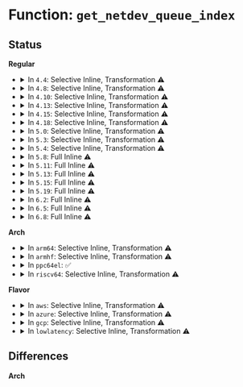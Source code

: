 # Function: <code>get_netdev_queue_index</code>

## Status
<b>Regular</b>
<ul>
<li>
<details>
<summary>In <code>4.4</code>: Selective Inline, Transformation ⚠️</summary>

**Collision:** Unique Static

**Inline:** Selective

**Transformation:** True

**Instances:**

```
In net/core/net-sysfs.c (ffffffff817362c0)
Location: net/core/net-sysfs.c:1006
Inline: True
Inline callers:
  - net/core/net-sysfs.c:store_xps_map
  - net/core/net-sysfs.c:show_xps_map
  - net/core/net-sysfs.c:set_tx_maxrate
Direct callers:
  - net/core/net-sysfs.c:store_xps_map
  - net/core/net-sysfs.c:show_xps_map
  - net/core/net-sysfs.c:set_tx_maxrate
```
**Symbols:**

```
ffffffff817362c0-ffffffff817362cb: get_netdev_queue_index.part.7 (STB_LOCAL)
```
</details>
</li>
<li>
<details>
<summary>In <code>4.8</code>: Selective Inline, Transformation ⚠️</summary>

**Collision:** Unique Static

**Inline:** Selective

**Transformation:** True

**Instances:**

```
In net/core/net-sysfs.c (ffffffff817a24bd)
Location: net/core/net-sysfs.c:1025
Inline: True
Inline callers:
  - net/core/net-sysfs.c:store_xps_map
  - net/core/net-sysfs.c:show_xps_map
  - net/core/net-sysfs.c:set_tx_maxrate
Direct callers:
  - net/core/net-sysfs.c:store_xps_map
  - net/core/net-sysfs.c:show_xps_map
  - net/core/net-sysfs.c:set_tx_maxrate
```
**Symbols:**

```
ffffffff817a2470-ffffffff817a247b: get_netdev_queue_index.part.5 (STB_LOCAL)
```
</details>
</li>
<li>
<details>
<summary>In <code>4.10</code>: Selective Inline, Transformation ⚠️</summary>

**Collision:** Unique Static

**Inline:** Selective

**Transformation:** True

**Instances:**

```
In net/core/net-sysfs.c (ffffffff817d0df7)
Location: net/core/net-sysfs.c:1027
Inline: True
Inline callers:
  - net/core/net-sysfs.c:store_xps_map
  - net/core/net-sysfs.c:show_xps_map
  - net/core/net-sysfs.c:set_tx_maxrate
  - net/core/net-sysfs.c:show_traffic_class
Direct callers:
  - net/core/net-sysfs.c:store_xps_map
  - net/core/net-sysfs.c:show_xps_map
  - net/core/net-sysfs.c:set_tx_maxrate
  - net/core/net-sysfs.c:show_traffic_class
```
**Symbols:**

```
ffffffff817d0d90-ffffffff817d0d9b: get_netdev_queue_index.part.3 (STB_LOCAL)
```
</details>
</li>
<li>
<details>
<summary>In <code>4.13</code>: Selective Inline, Transformation ⚠️</summary>

**Collision:** Unique Static

**Inline:** Selective

**Transformation:** True

**Instances:**

```
In net/core/net-sysfs.c (ffffffff817effc7)
Location: net/core/net-sysfs.c:1032
Inline: True
Inline callers:
  - net/core/net-sysfs.c:store_xps_map
  - net/core/net-sysfs.c:show_xps_map
  - net/core/net-sysfs.c:set_tx_maxrate
  - net/core/net-sysfs.c:show_traffic_class
Direct callers:
  - net/core/net-sysfs.c:store_xps_map
  - net/core/net-sysfs.c:show_xps_map
  - net/core/net-sysfs.c:set_tx_maxrate
  - net/core/net-sysfs.c:show_traffic_class
```
**Symbols:**

```
ffffffff817eff60-ffffffff817eff6b: get_netdev_queue_index.part.2 (STB_LOCAL)
```
</details>
</li>
<li>
<details>
<summary>In <code>4.15</code>: Selective Inline, Transformation ⚠️</summary>

**Collision:** Unique Static

**Inline:** Selective

**Transformation:** True

**Instances:**

```
In net/core/net-sysfs.c (ffffffff8186b5e7)
Location: net/core/net-sysfs.c:1035
Inline: True
Inline callers:
  - net/core/net-sysfs.c:xps_cpus_store
  - net/core/net-sysfs.c:xps_cpus_show
  - net/core/net-sysfs.c:tx_maxrate_store
  - net/core/net-sysfs.c:traffic_class_show
Direct callers:
  - net/core/net-sysfs.c:xps_cpus_store
  - net/core/net-sysfs.c:xps_cpus_show
  - net/core/net-sysfs.c:tx_maxrate_store
  - net/core/net-sysfs.c:traffic_class_show
```
**Symbols:**

```
ffffffff8186b580-ffffffff8186b58b: get_netdev_queue_index.part.2 (STB_LOCAL)
```
</details>
</li>
<li>
<details>
<summary>In <code>4.18</code>: Selective Inline, Transformation ⚠️</summary>

**Collision:** Unique Static

**Inline:** Selective

**Transformation:** True

**Instances:**

```
In net/core/net-sysfs.c (ffffffff818bbd57)
Location: net/core/net-sysfs.c:1044
Inline: True
Inline callers:
  - net/core/net-sysfs.c:xps_cpus_store
  - net/core/net-sysfs.c:xps_cpus_show
  - net/core/net-sysfs.c:tx_maxrate_store
  - net/core/net-sysfs.c:traffic_class_show
Direct callers:
  - net/core/net-sysfs.c:xps_cpus_store
  - net/core/net-sysfs.c:xps_cpus_show
  - net/core/net-sysfs.c:tx_maxrate_store
  - net/core/net-sysfs.c:traffic_class_show
```
**Symbols:**

```
ffffffff818bbcf0-ffffffff818bbcfb: get_netdev_queue_index.part.5 (STB_LOCAL)
```
</details>
</li>
<li>
<details>
<summary>In <code>5.0</code>: Selective Inline, Transformation ⚠️</summary>

**Collision:** Unique Static

**Inline:** Selective

**Transformation:** True

**Instances:**

```
In net/core/net-sysfs.c (ffffffff818e4526)
Location: net/core/net-sysfs.c:1046
Inline: True
Inline callers:
  - net/core/net-sysfs.c:xps_rxqs_store
  - net/core/net-sysfs.c:xps_rxqs_show
  - net/core/net-sysfs.c:xps_cpus_store
  - net/core/net-sysfs.c:xps_cpus_show
  - net/core/net-sysfs.c:tx_maxrate_store
  - net/core/net-sysfs.c:traffic_class_show
Direct callers:
  - net/core/net-sysfs.c:xps_rxqs_store
  - net/core/net-sysfs.c:xps_rxqs_show
  - net/core/net-sysfs.c:xps_cpus_store
  - net/core/net-sysfs.c:xps_cpus_show
  - net/core/net-sysfs.c:tx_maxrate_store
  - net/core/net-sysfs.c:traffic_class_show
```
**Symbols:**

```
ffffffff818e2ff0-ffffffff818e2ffb: get_netdev_queue_index.part.9 (STB_LOCAL)
```
</details>
</li>
<li>
<details>
<summary>In <code>5.3</code>: Selective Inline, Transformation ⚠️</summary>

**Collision:** Unique Static

**Inline:** Selective

**Transformation:** True

**Instances:**

```
In net/core/net-sysfs.c (ffffffff81932798)
Location: net/core/net-sysfs.c:1037
Inline: True
Inline callers:
  - net/core/net-sysfs.c:xps_rxqs_store
  - net/core/net-sysfs.c:xps_rxqs_show
  - net/core/net-sysfs.c:xps_cpus_store
  - net/core/net-sysfs.c:xps_cpus_show
  - net/core/net-sysfs.c:tx_maxrate_store
  - net/core/net-sysfs.c:traffic_class_show
Direct callers:
  - net/core/net-sysfs.c:xps_rxqs_store
  - net/core/net-sysfs.c:xps_rxqs_show
  - net/core/net-sysfs.c:xps_cpus_store
  - net/core/net-sysfs.c:xps_cpus_show
  - net/core/net-sysfs.c:tx_maxrate_store
  - net/core/net-sysfs.c:traffic_class_show
```
**Symbols:**

```
ffffffff81932600-ffffffff8193260b: get_netdev_queue_index.part.0 (STB_LOCAL)
```
</details>
</li>
<li>
<details>
<summary>In <code>5.4</code>: Selective Inline, Transformation ⚠️</summary>

**Collision:** Unique Static

**Inline:** Selective

**Transformation:** True

**Instances:**

```
In net/core/net-sysfs.c (ffffffff819652d8)
Location: net/core/net-sysfs.c:1083
Inline: True
Inline callers:
  - net/core/net-sysfs.c:xps_rxqs_store
  - net/core/net-sysfs.c:xps_rxqs_show
  - net/core/net-sysfs.c:xps_cpus_store
  - net/core/net-sysfs.c:xps_cpus_show
  - net/core/net-sysfs.c:tx_maxrate_store
  - net/core/net-sysfs.c:traffic_class_show
Direct callers:
  - net/core/net-sysfs.c:xps_rxqs_store
  - net/core/net-sysfs.c:xps_rxqs_show
  - net/core/net-sysfs.c:xps_cpus_store
  - net/core/net-sysfs.c:xps_cpus_show
  - net/core/net-sysfs.c:tx_maxrate_store
  - net/core/net-sysfs.c:traffic_class_show
```
**Symbols:**

```
ffffffff81965140-ffffffff8196514b: get_netdev_queue_index.part.0 (STB_LOCAL)
```
</details>
</li>
<li>
<details>
<summary>In <code>5.8</code>: Full Inline ⚠️</summary>

**Collision:** Unique Static

**Inline:** Full

**Transformation:** False

**Instances:**

```
In net/core/net-sysfs.c (ffffffff81a386f8)
Location: net/core/net-sysfs.c:1114
Inline: True
Inline callers:
  - net/core/net-sysfs.c:xps_rxqs_store
  - net/core/net-sysfs.c:xps_rxqs_store
  - net/core/net-sysfs.c:xps_rxqs_show
  - net/core/net-sysfs.c:xps_rxqs_show
  - net/core/net-sysfs.c:xps_cpus_store
  - net/core/net-sysfs.c:xps_cpus_store
  - net/core/net-sysfs.c:xps_cpus_show
  - net/core/net-sysfs.c:xps_cpus_show
  - net/core/net-sysfs.c:tx_maxrate_store
  - net/core/net-sysfs.c:tx_maxrate_store
  - net/core/net-sysfs.c:traffic_class_show
  - net/core/net-sysfs.c:traffic_class_show
```
</details>
</li>
<li>
<details>
<summary>In <code>5.11</code>: Full Inline ⚠️</summary>

**Collision:** Unique Static

**Inline:** Full

**Transformation:** False

**Instances:**

```
In net/core/net-sysfs.c (ffffffff81a3b808)
Location: net/core/net-sysfs.c:1124
Inline: True
Inline callers:
  - net/core/net-sysfs.c:xps_rxqs_store
  - net/core/net-sysfs.c:xps_rxqs_store
  - net/core/net-sysfs.c:xps_rxqs_show
  - net/core/net-sysfs.c:xps_rxqs_show
  - net/core/net-sysfs.c:xps_cpus_store
  - net/core/net-sysfs.c:xps_cpus_store
  - net/core/net-sysfs.c:xps_cpus_show
  - net/core/net-sysfs.c:xps_cpus_show
  - net/core/net-sysfs.c:tx_maxrate_store
  - net/core/net-sysfs.c:tx_maxrate_store
  - net/core/net-sysfs.c:traffic_class_show
  - net/core/net-sysfs.c:traffic_class_show
```
</details>
</li>
<li>
<details>
<summary>In <code>5.13</code>: Full Inline ⚠️</summary>

**Collision:** Unique Static

**Inline:** Full

**Transformation:** False

**Instances:**

```
In net/core/net-sysfs.c (ffffffff81a22c78)
Location: net/core/net-sysfs.c:1164
Inline: True
Inline callers:
  - net/core/net-sysfs.c:xps_rxqs_store
  - net/core/net-sysfs.c:xps_rxqs_store
  - net/core/net-sysfs.c:xps_rxqs_show
  - net/core/net-sysfs.c:xps_rxqs_show
  - net/core/net-sysfs.c:xps_cpus_store
  - net/core/net-sysfs.c:xps_cpus_store
  - net/core/net-sysfs.c:xps_cpus_show
  - net/core/net-sysfs.c:xps_cpus_show
  - net/core/net-sysfs.c:tx_maxrate_store
  - net/core/net-sysfs.c:tx_maxrate_store
  - net/core/net-sysfs.c:traffic_class_show
  - net/core/net-sysfs.c:traffic_class_show
```
</details>
</li>
<li>
<details>
<summary>In <code>5.15</code>: Full Inline ⚠️</summary>

**Collision:** Unique Static

**Inline:** Full

**Transformation:** False

**Instances:**

```
In net/core/net-sysfs.c (ffffffff81ad7218)
Location: net/core/net-sysfs.c:1213
Inline: True
Inline callers:
  - net/core/net-sysfs.c:xps_rxqs_store
  - net/core/net-sysfs.c:xps_rxqs_show
  - net/core/net-sysfs.c:xps_cpus_store
  - net/core/net-sysfs.c:xps_cpus_show
  - net/core/net-sysfs.c:tx_maxrate_store
  - net/core/net-sysfs.c:traffic_class_show
```
</details>
</li>
<li>
<details>
<summary>In <code>5.19</code>: Full Inline ⚠️</summary>

**Collision:** Unique Static

**Inline:** Full

**Transformation:** False

**Instances:**

```
In net/core/net-sysfs.c (ffffffff81c57918)
Location: net/core/net-sysfs.c:1214
Inline: True
Inline callers:
  - net/core/net-sysfs.c:xps_rxqs_store
  - net/core/net-sysfs.c:xps_rxqs_show
  - net/core/net-sysfs.c:xps_cpus_store
  - net/core/net-sysfs.c:xps_cpus_show
  - net/core/net-sysfs.c:tx_maxrate_store
  - net/core/net-sysfs.c:traffic_class_show
```
</details>
</li>
<li>
<details>
<summary>In <code>6.2</code>: Full Inline ⚠️</summary>

**Collision:** Unique Static

**Inline:** Full

**Transformation:** False

**Instances:**

```
In net/core/net-sysfs.c (ffffffff81e0d6d8)
Location: net/core/net-sysfs.c:1214
Inline: True
Inline callers:
  - net/core/net-sysfs.c:xps_rxqs_store
  - net/core/net-sysfs.c:xps_rxqs_show
  - net/core/net-sysfs.c:xps_cpus_store
  - net/core/net-sysfs.c:xps_cpus_show
  - net/core/net-sysfs.c:tx_maxrate_store
  - net/core/net-sysfs.c:traffic_class_show
```
</details>
</li>
<li>
<details>
<summary>In <code>6.5</code>: Full Inline ⚠️</summary>

**Collision:** Unique Static

**Inline:** Full

**Transformation:** False

**Instances:**

```
In net/core/net-sysfs.c (ffffffff81e80928)
Location: net/core/net-sysfs.c:1242
Inline: True
Inline callers:
  - net/core/net-sysfs.c:xps_rxqs_store
  - net/core/net-sysfs.c:xps_rxqs_show
  - net/core/net-sysfs.c:xps_cpus_store
  - net/core/net-sysfs.c:xps_cpus_show
  - net/core/net-sysfs.c:tx_maxrate_store
  - net/core/net-sysfs.c:traffic_class_show
```
</details>
</li>
<li>
<details>
<summary>In <code>6.8</code>: Full Inline ⚠️</summary>

**Collision:** Unique Static

**Inline:** Full

**Transformation:** False

**Instances:**

```
In net/core/net-sysfs.c (ffffffff81f418e8)
Location: net/core/net-sysfs.c:1254
Inline: True
Inline callers:
  - net/core/net-sysfs.c:xps_rxqs_store
  - net/core/net-sysfs.c:xps_rxqs_show
  - net/core/net-sysfs.c:xps_cpus_store
  - net/core/net-sysfs.c:xps_cpus_show
  - net/core/net-sysfs.c:tx_maxrate_store
  - net/core/net-sysfs.c:traffic_class_show
```
</details>
</li>
</ul>
<b>Arch</b>
<ul>
<li>
<details>
<summary>In <code>arm64</code>: Selective Inline, Transformation ⚠️</summary>

**Collision:** Unique Static

**Inline:** Selective

**Transformation:** True

**Instances:**

```
In net/core/net-sysfs.c (ffff800010c09c20)
Location: net/core/net-sysfs.c:1083
Inline: True
Inline callers:
  - net/core/net-sysfs.c:xps_rxqs_store
  - net/core/net-sysfs.c:xps_rxqs_show
  - net/core/net-sysfs.c:xps_cpus_store
  - net/core/net-sysfs.c:xps_cpus_show
  - net/core/net-sysfs.c:tx_maxrate_store
  - net/core/net-sysfs.c:traffic_class_show
Direct callers:
  - net/core/net-sysfs.c:xps_rxqs_store
  - net/core/net-sysfs.c:xps_rxqs_show
  - net/core/net-sysfs.c:xps_cpus_store
  - net/core/net-sysfs.c:xps_cpus_show
  - net/core/net-sysfs.c:tx_maxrate_store
  - net/core/net-sysfs.c:traffic_class_show
```
**Symbols:**

```
ffff800010c09bb0-ffff800010c09bc4: get_netdev_queue_index.part.0 (STB_LOCAL)
```
</details>
</li>
<li>
<details>
<summary>In <code>armhf</code>: Selective Inline, Transformation ⚠️</summary>

**Collision:** Unique Static

**Inline:** Selective

**Transformation:** True

**Instances:**

```
In net/core/net-sysfs.c (c0d22b94)
Location: net/core/net-sysfs.c:1083
Inline: True
Inline callers:
  - net/core/net-sysfs.c:xps_rxqs_store
  - net/core/net-sysfs.c:xps_rxqs_show
  - net/core/net-sysfs.c:xps_cpus_store
  - net/core/net-sysfs.c:xps_cpus_show
  - net/core/net-sysfs.c:tx_maxrate_store
  - net/core/net-sysfs.c:traffic_class_show
Direct callers:
  - net/core/net-sysfs.c:xps_rxqs_store
  - net/core/net-sysfs.c:xps_rxqs_show
  - net/core/net-sysfs.c:xps_cpus_store
  - net/core/net-sysfs.c:xps_cpus_show
  - net/core/net-sysfs.c:tx_maxrate_store
  - net/core/net-sysfs.c:traffic_class_show
```
**Symbols:**

```
c0d229f8-c0d22a10: get_netdev_queue_index.part.0 (STB_LOCAL)
```
</details>
</li>
<li>
<details>
<summary>In <code>ppc64el</code>: ✅</summary>

```c
unsigned int get_netdev_queue_index(struct netdev_queue *queue);
```

**Collision:** Unique Static

**Inline:** No

**Transformation:** False

**Instances:**

```
In net/core/net-sysfs.c (c000000000cf3790)
Location: net/core/net-sysfs.c:1083
Inline: False
Direct callers:
  - net/core/net-sysfs.c:xps_rxqs_store
  - net/core/net-sysfs.c:xps_rxqs_show
  - net/core/net-sysfs.c:xps_cpus_store
  - net/core/net-sysfs.c:xps_cpus_show
  - net/core/net-sysfs.c:tx_maxrate_store
  - net/core/net-sysfs.c:traffic_class_show
```
**Symbols:**

```
c000000000cf3790-c000000000cf37c0: get_netdev_queue_index (STB_LOCAL)
```
</details>
</li>
<li>
<details>
<summary>In <code>riscv64</code>: Selective Inline, Transformation ⚠️</summary>

**Collision:** Unique Static

**Inline:** Selective

**Transformation:** True

**Instances:**

```
In net/core/net-sysfs.c (ffffffe000788254)
Location: net/core/net-sysfs.c:1083
Inline: True
Inline callers:
  - net/core/net-sysfs.c:xps_rxqs_store
  - net/core/net-sysfs.c:xps_rxqs_show
  - net/core/net-sysfs.c:xps_cpus_store
  - net/core/net-sysfs.c:xps_cpus_show
  - net/core/net-sysfs.c:tx_maxrate_store
  - net/core/net-sysfs.c:traffic_class_show
Direct callers:
  - net/core/net-sysfs.c:xps_rxqs_store
  - net/core/net-sysfs.c:xps_rxqs_show
  - net/core/net-sysfs.c:xps_cpus_store
  - net/core/net-sysfs.c:xps_cpus_show
  - net/core/net-sysfs.c:tx_maxrate_store
  - net/core/net-sysfs.c:traffic_class_show
```
**Symbols:**

```
ffffffe00078811a-ffffffe00078812e: get_netdev_queue_index.part.0 (STB_LOCAL)
```
</details>
</li>
</ul>
<b>Flavor</b>
<ul>
<li>
<details>
<summary>In <code>aws</code>: Selective Inline, Transformation ⚠️</summary>

**Collision:** Unique Static

**Inline:** Selective

**Transformation:** True

**Instances:**

```
In net/core/net-sysfs.c (ffffffff819052a8)
Location: net/core/net-sysfs.c:1083
Inline: True
Inline callers:
  - net/core/net-sysfs.c:xps_rxqs_store
  - net/core/net-sysfs.c:xps_rxqs_show
  - net/core/net-sysfs.c:xps_cpus_store
  - net/core/net-sysfs.c:xps_cpus_show
  - net/core/net-sysfs.c:tx_maxrate_store
  - net/core/net-sysfs.c:traffic_class_show
Direct callers:
  - net/core/net-sysfs.c:xps_rxqs_store
  - net/core/net-sysfs.c:xps_rxqs_show
  - net/core/net-sysfs.c:xps_cpus_store
  - net/core/net-sysfs.c:xps_cpus_show
  - net/core/net-sysfs.c:tx_maxrate_store
  - net/core/net-sysfs.c:traffic_class_show
```
**Symbols:**

```
ffffffff81905110-ffffffff8190511b: get_netdev_queue_index.part.0 (STB_LOCAL)
```
</details>
</li>
<li>
<details>
<summary>In <code>azure</code>: Selective Inline, Transformation ⚠️</summary>

**Collision:** Unique Static

**Inline:** Selective

**Transformation:** True

**Instances:**

```
In net/core/net-sysfs.c (ffffffff818bf0d8)
Location: net/core/net-sysfs.c:1083
Inline: True
Inline callers:
  - net/core/net-sysfs.c:xps_rxqs_store
  - net/core/net-sysfs.c:xps_rxqs_show
  - net/core/net-sysfs.c:xps_cpus_store
  - net/core/net-sysfs.c:xps_cpus_show
  - net/core/net-sysfs.c:tx_maxrate_store
  - net/core/net-sysfs.c:traffic_class_show
Direct callers:
  - net/core/net-sysfs.c:xps_rxqs_store
  - net/core/net-sysfs.c:xps_rxqs_show
  - net/core/net-sysfs.c:xps_cpus_store
  - net/core/net-sysfs.c:xps_cpus_show
  - net/core/net-sysfs.c:tx_maxrate_store
  - net/core/net-sysfs.c:traffic_class_show
```
**Symbols:**

```
ffffffff818bef40-ffffffff818bef4b: get_netdev_queue_index.part.0 (STB_LOCAL)
```
</details>
</li>
<li>
<details>
<summary>In <code>gcp</code>: Selective Inline, Transformation ⚠️</summary>

**Collision:** Unique Static

**Inline:** Selective

**Transformation:** True

**Instances:**

```
In net/core/net-sysfs.c (ffffffff819562d8)
Location: net/core/net-sysfs.c:1083
Inline: True
Inline callers:
  - net/core/net-sysfs.c:xps_rxqs_store
  - net/core/net-sysfs.c:xps_rxqs_show
  - net/core/net-sysfs.c:xps_cpus_store
  - net/core/net-sysfs.c:xps_cpus_show
  - net/core/net-sysfs.c:tx_maxrate_store
  - net/core/net-sysfs.c:traffic_class_show
Direct callers:
  - net/core/net-sysfs.c:xps_rxqs_store
  - net/core/net-sysfs.c:xps_rxqs_show
  - net/core/net-sysfs.c:xps_cpus_store
  - net/core/net-sysfs.c:xps_cpus_show
  - net/core/net-sysfs.c:tx_maxrate_store
  - net/core/net-sysfs.c:traffic_class_show
```
**Symbols:**

```
ffffffff81956140-ffffffff8195614b: get_netdev_queue_index.part.0 (STB_LOCAL)
```
</details>
</li>
<li>
<details>
<summary>In <code>lowlatency</code>: Selective Inline, Transformation ⚠️</summary>

**Collision:** Unique Static

**Inline:** Selective

**Transformation:** True

**Instances:**

```
In net/core/net-sysfs.c (ffffffff819784d8)
Location: net/core/net-sysfs.c:1083
Inline: True
Inline callers:
  - net/core/net-sysfs.c:xps_rxqs_store
  - net/core/net-sysfs.c:xps_rxqs_show
  - net/core/net-sysfs.c:xps_cpus_store
  - net/core/net-sysfs.c:xps_cpus_show
  - net/core/net-sysfs.c:tx_maxrate_store
  - net/core/net-sysfs.c:traffic_class_show
Direct callers:
  - net/core/net-sysfs.c:xps_rxqs_store
  - net/core/net-sysfs.c:xps_rxqs_show
  - net/core/net-sysfs.c:xps_cpus_store
  - net/core/net-sysfs.c:xps_cpus_show
  - net/core/net-sysfs.c:tx_maxrate_store
  - net/core/net-sysfs.c:traffic_class_show
```
**Symbols:**

```
ffffffff81978340-ffffffff8197834b: get_netdev_queue_index.part.0 (STB_LOCAL)
```
</details>
</li>
</ul>

## Differences
<b>Arch</b>
<ul>
</ul>
